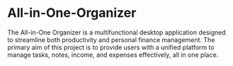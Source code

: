# All-in-One-Organizer
The All-in-One Organizer is a multifunctional desktop application designed to streamline both productivity and personal finance management. The primary aim of this project is to provide users with a unified platform to manage tasks, notes, income, and expenses effectively, all in one place.
